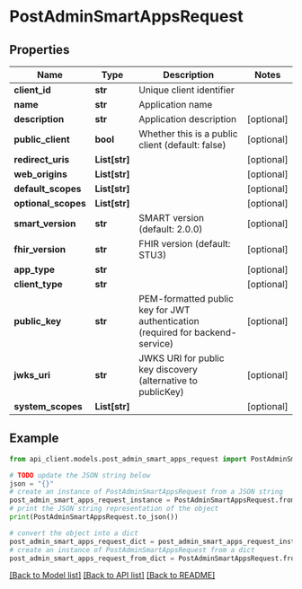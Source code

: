 # PostAdminSmartAppsRequest


## Properties

Name | Type | Description | Notes
------------ | ------------- | ------------- | -------------
**client_id** | **str** | Unique client identifier | 
**name** | **str** | Application name | 
**description** | **str** | Application description | [optional] 
**public_client** | **bool** | Whether this is a public client (default: false) | [optional] 
**redirect_uris** | **List[str]** |  | [optional] 
**web_origins** | **List[str]** |  | [optional] 
**default_scopes** | **List[str]** |  | [optional] 
**optional_scopes** | **List[str]** |  | [optional] 
**smart_version** | **str** | SMART version (default: 2.0.0) | [optional] 
**fhir_version** | **str** | FHIR version (default: STU3) | [optional] 
**app_type** | **str** |  | [optional] 
**client_type** | **str** |  | [optional] 
**public_key** | **str** | PEM-formatted public key for JWT authentication (required for backend-service) | [optional] 
**jwks_uri** | **str** | JWKS URI for public key discovery (alternative to publicKey) | [optional] 
**system_scopes** | **List[str]** |  | [optional] 

## Example

```python
from api_client.models.post_admin_smart_apps_request import PostAdminSmartAppsRequest

# TODO update the JSON string below
json = "{}"
# create an instance of PostAdminSmartAppsRequest from a JSON string
post_admin_smart_apps_request_instance = PostAdminSmartAppsRequest.from_json(json)
# print the JSON string representation of the object
print(PostAdminSmartAppsRequest.to_json())

# convert the object into a dict
post_admin_smart_apps_request_dict = post_admin_smart_apps_request_instance.to_dict()
# create an instance of PostAdminSmartAppsRequest from a dict
post_admin_smart_apps_request_from_dict = PostAdminSmartAppsRequest.from_dict(post_admin_smart_apps_request_dict)
```
[[Back to Model list]](../README.md#documentation-for-models) [[Back to API list]](../README.md#documentation-for-api-endpoints) [[Back to README]](../README.md)



